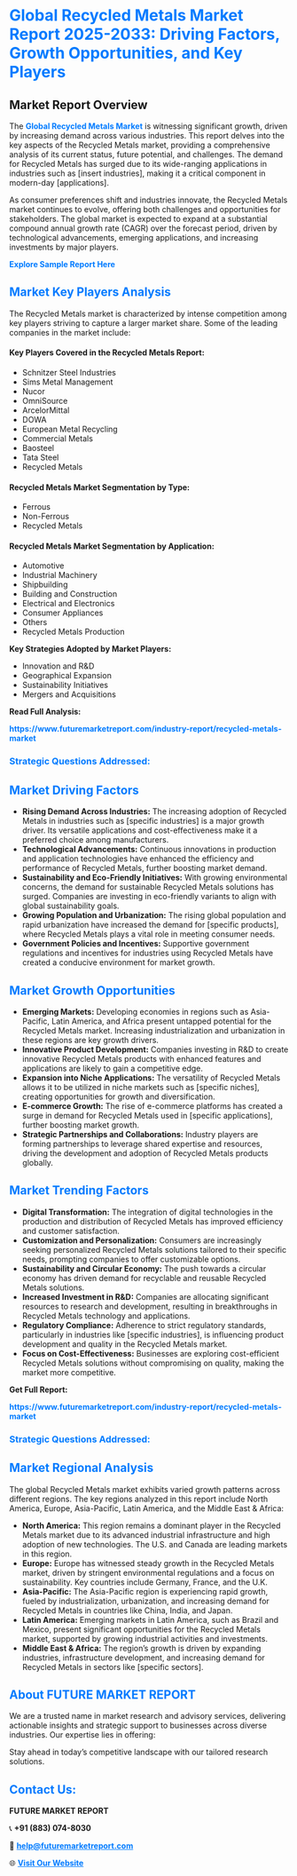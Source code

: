 <h1 style="color: #007BFF;">Global Recycled Metals Market Report 2025-2033: Driving Factors, Growth Opportunities, and Key Players</h1>

<section id="overview">
<h2>Market Report Overview</h2>
<p>The <a href="https://www.futuremarketreport.com/industry-report/recycled-metals-market" style="color: #007BFF; text-decoration: none;"><strong>Global Recycled Metals Market</strong></a> is witnessing significant growth, driven by increasing demand across various industries. This report delves into the key aspects of the Recycled Metals market, providing a comprehensive analysis of its current status, future potential, and challenges. The demand for Recycled Metals has surged due to its wide-ranging applications in industries such as [insert industries], making it a critical component in modern-day [applications].</p>
<p>As consumer preferences shift and industries innovate, the Recycled Metals market continues to evolve, offering both challenges and opportunities for stakeholders. The global market is expected to expand at a substantial compound annual growth rate (CAGR) over the forecast period, driven by technological advancements, emerging applications, and increasing investments by major players.</p>
</section>

<section id="overview">
<p><a href="https://www.futuremarketreport.com/request-sample/reportId=110634" style="color: #007BFF; text-decoration: none;"><strong>Explore Sample Report Here</strong></a></p>
</section>

<section id="key-players">
<h2 style="color: #007BFF;">Market Key Players Analysis</h2>
<p>The Recycled Metals market is characterized by intense competition among key players striving to capture a larger market share. Some of the leading companies in the market include:</p>
<h4>Key Players Covered in the Recycled Metals Report:</h4>
<ul><li>Schnitzer Steel Industries</li><li>Sims Metal Management</li><li>Nucor</li><li>OmniSource</li><li>ArcelorMittal</li><li>DOWA</li><li>European Metal Recycling</li><li>Commercial Metals</li><li>Baosteel</li><li>Tata Steel</li><li>Recycled Metals</li></ul>
<h4>Recycled Metals Market Segmentation by Type:</h4>
<ul><li>Ferrous</li><li>Non-Ferrous</li><li>Recycled Metals</li></ul>

<h4>Recycled Metals Market Segmentation by Application:</h4>
<ul><li>Automotive</li><li>Industrial Machinery</li><li>Shipbuilding</li><li>Building and Construction</li><li>Electrical and Electronics</li><li>Consumer Appliances</li><li>Others</li><li>Recycled Metals Production</li></ul>
<p><strong>Key Strategies Adopted by Market Players:</strong></p>
<ul>
<li>Innovation and R&D</li>
<li>Geographical Expansion</li>
<li>Sustainability Initiatives</li>
<li>Mergers and Acquisitions</li>
</ul>
</section>

<section>
<p><strong>Read Full Analysis: </strong></p><a href="https://www.futuremarketreport.com/industry-report/recycled-metals-market" style="color: #007BFF; text-decoration: none;"><strong>https://www.futuremarketreport.com/industry-report/recycled-metals-market</strong></a>
<h3 style="color: #007BFF;">Strategic Questions Addressed:</h3>
</section>

<section id="driving-factors">
<h2 style="color: #007BFF;">Market Driving Factors</h2>
<ul>
<li><strong>Rising Demand Across Industries:</strong> The increasing adoption of Recycled Metals in industries such as [specific industries] is a major growth driver. Its versatile applications and cost-effectiveness make it a preferred choice among manufacturers.</li>
<li><strong>Technological Advancements:</strong> Continuous innovations in production and application technologies have enhanced the efficiency and performance of Recycled Metals, further boosting market demand.</li>
<li><strong>Sustainability and Eco-Friendly Initiatives:</strong> With growing environmental concerns, the demand for sustainable Recycled Metals solutions has surged. Companies are investing in eco-friendly variants to align with global sustainability goals.</li>
<li><strong>Growing Population and Urbanization:</strong> The rising global population and rapid urbanization have increased the demand for [specific products], where Recycled Metals plays a vital role in meeting consumer needs.</li>
<li><strong>Government Policies and Incentives:</strong> Supportive government regulations and incentives for industries using Recycled Metals have created a conducive environment for market growth.</li>
</ul>
</section>

<section id="growth-opportunities">
<h2 style="color: #007BFF;">Market Growth Opportunities</h2>
<ul>
<li><strong>Emerging Markets:</strong> Developing economies in regions such as Asia-Pacific, Latin America, and Africa present untapped potential for the Recycled Metals market. Increasing industrialization and urbanization in these regions are key growth drivers.</li>
<li><strong>Innovative Product Development:</strong> Companies investing in R&D to create innovative Recycled Metals products with enhanced features and applications are likely to gain a competitive edge.</li>
<li><strong>Expansion into Niche Applications:</strong> The versatility of Recycled Metals allows it to be utilized in niche markets such as [specific niches], creating opportunities for growth and diversification.</li>
<li><strong>E-commerce Growth:</strong> The rise of e-commerce platforms has created a surge in demand for Recycled Metals used in [specific applications], further boosting market growth.</li>
<li><strong>Strategic Partnerships and Collaborations:</strong> Industry players are forming partnerships to leverage shared expertise and resources, driving the development and adoption of Recycled Metals products globally.</li>
</ul>
</section>

<section id="trending-factors">
<h2 style="color: #007BFF;">Market Trending Factors</h2>
<ul>
<li><strong>Digital Transformation:</strong> The integration of digital technologies in the production and distribution of Recycled Metals has improved efficiency and customer satisfaction.</li>
<li><strong>Customization and Personalization:</strong> Consumers are increasingly seeking personalized Recycled Metals solutions tailored to their specific needs, prompting companies to offer customizable options.</li>
<li><strong>Sustainability and Circular Economy:</strong> The push towards a circular economy has driven demand for recyclable and reusable Recycled Metals solutions.</li>
<li><strong>Increased Investment in R&D:</strong> Companies are allocating significant resources to research and development, resulting in breakthroughs in Recycled Metals technology and applications.</li>
<li><strong>Regulatory Compliance:</strong> Adherence to strict regulatory standards, particularly in industries like [specific industries], is influencing product development and quality in the Recycled Metals market.</li>
<li><strong>Focus on Cost-Effectiveness:</strong> Businesses are exploring cost-efficient Recycled Metals solutions without compromising on quality, making the market more competitive.</li>
</ul>
</section>

<section>
<p><strong>Get Full Report: </strong></p><a href="https://www.futuremarketreport.com/industry-report/recycled-metals-market" style="color: #007BFF; text-decoration: none;"><strong>https://www.futuremarketreport.com/industry-report/recycled-metals-market</strong></a>
<h3 style="color: #007BFF;">Strategic Questions Addressed:</h3>
</section>


<section id="regional-analysis">
<h2 style="color: #007BFF;">Market Regional Analysis</h2>
<p>The global Recycled Metals market exhibits varied growth patterns across different regions. The key regions analyzed in this report include North America, Europe, Asia-Pacific, Latin America, and the Middle East & Africa:</p>
<ul>
<li><strong>North America:</strong> This region remains a dominant player in the Recycled Metals market due to its advanced industrial infrastructure and high adoption of new technologies. The U.S. and Canada are leading markets in this region.</li>
<li><strong>Europe:</strong> Europe has witnessed steady growth in the Recycled Metals market, driven by stringent environmental regulations and a focus on sustainability. Key countries include Germany, France, and the U.K.</li>
<li><strong>Asia-Pacific:</strong> The Asia-Pacific region is experiencing rapid growth, fueled by industrialization, urbanization, and increasing demand for Recycled Metals in countries like China, India, and Japan.</li>
<li><strong>Latin America:</strong> Emerging markets in Latin America, such as Brazil and Mexico, present significant opportunities for the Recycled Metals market, supported by growing industrial activities and investments.</li>
<li><strong>Middle East & Africa:</strong> The region’s growth is driven by expanding industries, infrastructure development, and increasing demand for Recycled Metals in sectors like [specific sectors].</li>
</ul>
</section>

<footer>
<h2 style="color: #007BFF;">About FUTURE MARKET REPORT</h2>
<p>We are a trusted name in market research and advisory services, delivering actionable insights and strategic support to businesses across diverse industries. Our expertise lies in offering:</p>

<p>Stay ahead in today’s competitive landscape with our tailored research solutions.</p>

<h2 style="color: #007BFF;">Contact Us:</h2>
<p><strong>FUTURE MARKET REPORT</strong></p>
<p>📞 <strong>+91 (883) 074-8030</strong></p>
<p>📧 <strong><a href="mailto:help@futuremarketreport.com" style="color: #007BFF;">help@futuremarketreport.com</a></strong></p>
<p>🌐 <strong><a href="https://www.futuremarketreport.com/" style="color: #007BFF;">Visit Our Website</a></strong></p>
</footer>